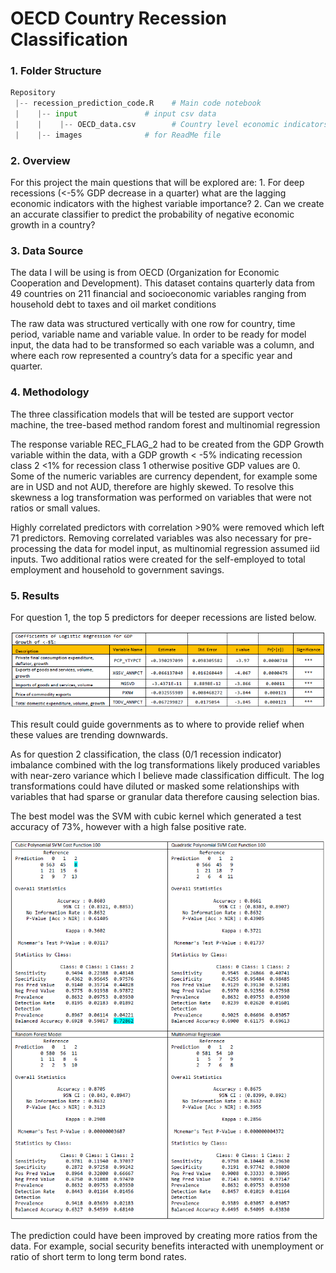 # OECD Country Recession Classification

### 1. Folder Structure

```python
Repository
 |-- recession_prediction_code.R	# Main code notebook
 |    |-- input               # input csv data
 |    |    |-- OECD_data.csv        # Country level economic indicators
 |    |-- images              # for ReadMe file             
```

### 2. Overview

For this project the main questions that will be explored are:
    1. For deep recessions (<-5% GDP decrease in a quarter) what are the lagging economic indicators with the highest variable importance?
    2. Can we create an accurate classifier to predict the probability of negative economic growth in a country?

### 3. Data Source

The data I will be using is from OECD (Organization for Economic Cooperation and Development). This dataset contains quarterly data from 49 countries on 211 financial and socioeconomic variables ranging from household debt to taxes and oil market conditions

The raw data was structured vertically with one row for country, time period, variable name and variable value. In order to be ready for model input, the data had to be transformed so each variable was a column, and where each row represented a country’s data for a specific year and quarter.

### 4. Methodology

The three classification models that will be tested are support vector machine, the tree-based method random forest and multinomial regression

The response variable REC_FLAG_2 had to be created from the GDP Growth variable within the data, with a GDP growth < -5% indicating recession class 2 <1% for recession class 1 otherwise positive GDP values are 0. Some of the numeric variables are currency dependent, for example some are in USD and not AUD, therefore are highly skewed. To resolve this skewness a log transformation was performed on variables that were not ratios or small values.

Highly correlated predictors with correlation >90% were removed which left 71 predictors. Removing correlated variables was also necessary for pre-processing the data for model input, as multinomial regression assumed iid inputs. Two additional ratios were created for the self-employed to total employment and household to government savings.

### 5. Results

For question 1, the top 5 predictors for deeper recessions are listed below.

![result1](/images/result-1.png)

This result could guide governments as to where to provide relief when these values are trending downwards.

As for question 2 classification, the class (0/1 recession indicator) imbalance combined with the log transformations likely produced variables with near-zero variance which I believe made classification difficult. The log transformations could have diluted or masked some relationships with variables that had sparse or granular data therefore causing selection bias.

The best model was the SVM with cubic kernel which generated a test accuracy of 73%, however with a high false positive rate.

![result2](/images/result-2.png)

The prediction could have been improved by creating more ratios from the data. For example, social security benefits interacted with unemployment or ratio of short term to long term bond rates.
